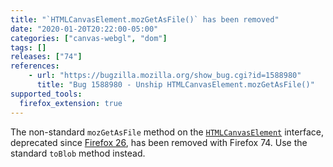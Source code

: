 ```yaml
---
title: "`HTMLCanvasElement.mozGetAsFile()` has been removed"
date: "2020-01-20T20:22:00-05:00"
categories: ["canvas-webgl", "dom"]
tags: []
releases: ["74"]
references:
    - url: "https://bugzilla.mozilla.org/show_bug.cgi?id=1588980"
      title: "Bug 1588980 - Unship HTMLCanvasElement.mozGetAsFile()"
supported_tools:
  firefox_extension: true
---
```

The non-standard `mozGetAsFile` method on the [`HTMLCanvasElement`](https://developer.mozilla.org/docs/Web/API/HTMLCanvasElement) interface, deprecated since [Firefox 26](https://www.fxsitecompat.dev/en-CA/docs/2013/htmlcanvaselement-mozgetasfile-has-been-deprecated/), has been removed with Firefox 74. Use the standard `toBlob` method instead.
